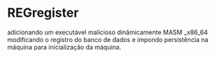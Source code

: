 # REGregister
adicionando um executável malicioso dinâmicamente MASM _x86_64 modificando o registro do banco de dados e impondo persistência na máquina para inicialização da máquina.
